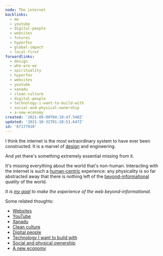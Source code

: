 ```yaml
---
node: The internet
backlinks:
  - me
  - youtube
  - digital-people
  - websites
  - futures
  - hyperfov
  - global-impact
  - local-first
forwardlinks:
  - design
  - who-are-we
  - spirituality
  - hyperfov
  - websites
  - youtube
  - xanadu
  - clean-culture
  - digital-people
  - technology-i-want-to-build-with
  - social-and-physical-ownership
  - a-new-economy
created: '2021-09-09T04:10:47.548Z'
updated: '2021-10-31T01:28:51.647Z'
id: '67177910'
---
```

I think the internet is the most extraordinary system to have ever been constructed. It is a marvel of [design](design.md) and engineering. 

And yet there's something extremely essential missing from it. 

It's missing everything about the world that's non-human. Interacting with the internet is such a [human-centric](who-are-we.md) experience: any physicality is so far abstracted away that there is nothing left of the [beyond-informational](spirituality.md) *quality* of the world.

*It is [my goal](hyperfov.md) to make the experience of the web beyond-informational.*


Some related thoughts:

- [Websites](websites.md)
- [YouTube](youtube.md)
- [Xanadu](xanadu.md)
- [Clean culture](clean-culture.md)
- [Digital people](digital-people.md)
- [Technology I want to build with](technology-i-want-to-build-with.md) 
- [Social and physical ownership](social-and-physical-ownership.md)
- [A new economy](a-new-economy.md)
